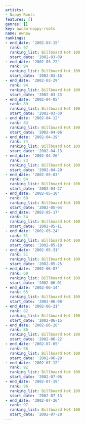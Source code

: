```yaml
---
artists:
- Nappy Roots
features: []
genres: []
key: awnaw-nappy-roots
name: Awnaw
rankings:
- end_date: '2002-03-15'
  rank: 97
  ranking_list: Billboard Hot 100
  start_date: '2002-03-09'
- end_date: '2002-03-22'
  rank: 94
  ranking_list: Billboard Hot 100
  start_date: '2002-03-16'
- end_date: '2002-03-29'
  rank: 94
  ranking_list: Billboard Hot 100
  start_date: '2002-03-23'
- end_date: '2002-04-05'
  rank: 89
  ranking_list: Billboard Hot 100
  start_date: '2002-03-30'
- end_date: '2002-04-12'
  rank: 83
  ranking_list: Billboard Hot 100
  start_date: '2002-04-06'
- end_date: '2002-04-19'
  rank: 74
  ranking_list: Billboard Hot 100
  start_date: '2002-04-13'
- end_date: '2002-04-26'
  rank: 73
  ranking_list: Billboard Hot 100
  start_date: '2002-04-20'
- end_date: '2002-05-03'
  rank: 64
  ranking_list: Billboard Hot 100
  start_date: '2002-04-27'
- end_date: '2002-05-10'
  rank: 60
  ranking_list: Billboard Hot 100
  start_date: '2002-05-04'
- end_date: '2002-05-17'
  rank: 54
  ranking_list: Billboard Hot 100
  start_date: '2002-05-11'
- end_date: '2002-05-24'
  rank: 51
  ranking_list: Billboard Hot 100
  start_date: '2002-05-18'
- end_date: '2002-05-31'
  rank: 51
  ranking_list: Billboard Hot 100
  start_date: '2002-05-25'
- end_date: '2002-06-07'
  rank: 60
  ranking_list: Billboard Hot 100
  start_date: '2002-06-01'
- end_date: '2002-06-14'
  rank: 65
  ranking_list: Billboard Hot 100
  start_date: '2002-06-08'
- end_date: '2002-06-21'
  rank: 82
  ranking_list: Billboard Hot 100
  start_date: '2002-06-15'
- end_date: '2002-06-28'
  rank: 86
  ranking_list: Billboard Hot 100
  start_date: '2002-06-22'
- end_date: '2002-07-05'
  rank: 96
  ranking_list: Billboard Hot 100
  start_date: '2002-06-29'
- end_date: '2002-07-12'
  rank: 92
  ranking_list: Billboard Hot 100
  start_date: '2002-07-06'
- end_date: '2002-07-19'
  rank: 96
  ranking_list: Billboard Hot 100
  start_date: '2002-07-13'
- end_date: '2002-07-26'
  rank: 97
  ranking_list: Billboard Hot 100
  start_date: '2002-07-20'
---
```


